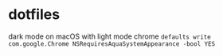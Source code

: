 # dotfiles


dark mode on macOS with light mode chrome
`defaults write com.google.Chrome NSRequiresAquaSystemAppearance -bool YES`
